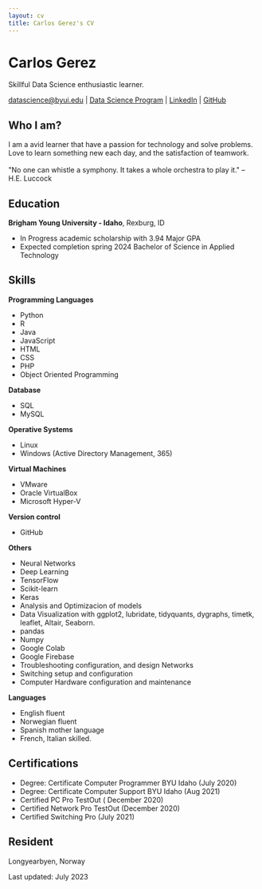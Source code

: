 ```yaml
---
layout: cv
title: Carlos Gerez's CV
---
```

# Carlos Gerez
Skillful Data Science enthusiastic learner.

<div id="webaddress">
<a href="mailto:datascience@byui.edu">datascience@byui.edu</a>
| <a href="https://byuidatascience.github.io/">Data Science Program</a>
| <a href="https://www.linkedin.com/in/carlos-gerez-solid-state928b98a4/">LinkedIn</a>
| <a href="https://github.com/carlosdgerez?tab=repositories">GitHub</a>
</div>

## Who I am?
I am  a avid learner that have a passion for technology and solve problems.
Love to learn something new each day, and the satisfaction of teamwork.  
</br>
"No one can whistle a symphony. It takes a whole orchestra to play it." – H.E. Luccock

## Education


__Brigham Young University - Idaho__, Rexburg, ID

- In Progress academic scholarship with 3.94 Major GPA
- Expected completion spring 2024 Bachelor of Science in Applied Technology



## Skills
__Programming Languages__

- Python
- R
- Java
- JavaScript
- HTML
- CSS
- PHP
- Object Oriented Programming



__Database__
- SQL
- MySQL

__Operative Systems__
 
- Linux
- Windows (Active Directory Management, 365)

__Virtual Machines__

- VMware
- Oracle VirtualBox
- Microsoft Hyper-V

__Version control__
     
- GitHub

__Others__

- Neural Networks
- Deep Learning
- TensorFlow
- Scikit-learn
- Keras
- Analysis and Optimizacion of models
- Data Visualization with ggplot2, lubridate,
  tidyquants, dygraphs, timetk, leaflet, Altair, Seaborn.
- pandas
- Numpy
- Google Colab
- Google Firebase
- Troubleshooting configuration, and design Networks
- Switching setup and configuration
- Computer Hardware configuration and maintenance

__Languages__

- English fluent
- Norwegian fluent
- Spanish mother language
- French, Italian skilled.

## Certifications

- Degree: Certificate  Computer Programmer BYU Idaho (July 2020)
- Degree: Certificate Computer Support BYU Idaho (Aug 2021)
- Certified PC Pro TestOut ( December 2020)
- Certified Network Pro TestOut (December 2020)
- Certified Switching Pro (July 2021)

 


## Resident
Longyearbyen, Norway









Last updated: July 2023 


